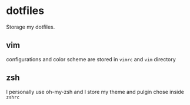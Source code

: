 # dotfiles
Storage my dotfiles.

## vim
configurations and color scheme are stored in `vimrc` and `vim` directory

## zsh
I personally use oh-my-zsh and I store my theme and pulgin chose inside `zshrc`
